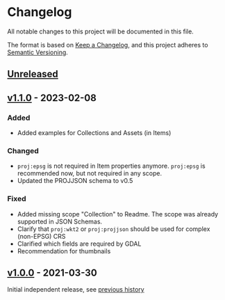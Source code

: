 # Changelog
All notable changes to this project will be documented in this file.

The format is based on [Keep a Changelog](https://keepachangelog.com/en/1.0.0/),
and this project adheres to [Semantic Versioning](https://semver.org/spec/v2.0.0.html).

## [Unreleased]

## [v1.1.0] - 2023-02-08

### Added

- Added examples for Collections and Assets (in Items)

### Changed

- `proj:epsg` is not required in Item properties anymore. `proj:epsg` is recommended now, but not required in any scope.
- Updated the PROJJSON schema to v0.5

### Fixed

- Added missing scope "Collection" to Readme. The scope was already supported in JSON Schemas.
- Clarify that `proj:wkt2` or `proj:projjson` should be used for complex (non-EPSG) CRS
- Clarified which fields are required by GDAL
- Recommendation for thumbnails

## [v1.0.0] - 2021-03-30

Initial independent release, see [previous history](https://github.com/radiantearth/stac-spec/commits/v1.0.0-rc.2/extensions/projection)

[Unreleased]: <https://github.com/stac-extensions/projection/compare/v1.0.0...HEAD>
[v1.1.0]: <https://github.com/stac-extensions/projection/compare/v1.0.0...v1.1.0>
[v1.0.0]: <https://github.com/stac-extensions/projection/tree/v1.0.0>
